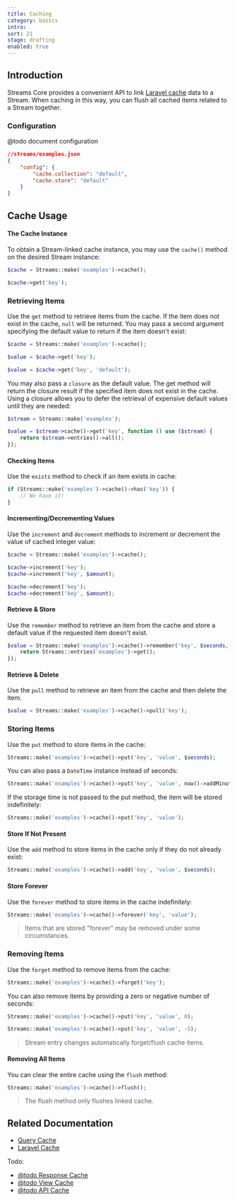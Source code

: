 ```yaml
---
title: Caching
category: basics
intro: 
sort: 21
stage: drafting
enabled: true
---
```


## Introduction

Streams Core provides a convenient API to link [Laravel cache](https://laravel.com/docs/cache) data to a Stream. When caching in this way, you can flush all cached items related to a Stream together.

### Configuration

@todo document configuration

```json
//streams/examples.json
{
    "config": {
        "cache.collection": "default",
        "cache.store": "default"
    }
}
```

## Cache Usage

#### The Cache Instance

To obtain a Stream-linked cache instance, you may use the `cache()` method on the desired Stream instance:

```php
$cache = Streams::make('examples')->cache();

$cache->get('key');
```

### Retrieving Items

Use the `get` method to retrieve items from the cache. If the item does not exist in the cache, `null` will be returned. You may pass a second argument specifying the default value to return if the item doesn't exist:

```php
$cache = Streams::make('examples')->cache();

$value = $cache->get('key');

$value = $cache->get('key', 'default');
```

You may also pass a `closure` as the default value. The get method will return the closure result if the specified item does not exist in the cache. Using a closure allows you to defer the retrieval of expensive default values until they are needed:

```php
$stream = Streams::make('examples');

$value = $stream->cache()->get('key', function () use ($stream) {
    return $stream->entries()->all();
});
```

#### Checking Items

Use the `exists` method to check if an item exists in cache:

```php
if (Streams::make('examples')->cache()->has('key')) {
    // We have it!
}
```

#### Incrementing/Decrementing Values

Use the `increment` and `decrement` methods to increment or decrement the value of cached integer value:

```php
$cache = Streams::make('examples')->cache();

$cache->increment('key');
$cache->increment('key', $amount);

$cache->decrement('key');
$cache->decrement('key', $amount);
```

#### Retrieve & Store

Use the `remember` method to retrieve an item from the cache and store a default value if the requested item doesn't exist.

```php
$value = Streams::make('examples')->cache()->remember('key', $seconds, function () {
    return Streams::entries('examples')->get();
});
```

#### Retrieve & Delete

Use the `pull` method to retrieve an item from the cache and then delete the item.

```php
$value = Streams::make('examples')->cache()->pull('key');
```


### Storing Items

Use the `put` method to store items in the cache:

```php
Streams::make('examples')->cache()->put('key', 'value', $seconds);
```

You can also pass a `DateTime` instance instead of seconds:

```php
Streams::make('examples')->cache()->put('key', 'value', now()->addMinutes(10));
```

If the storage time is not passed to the put method, the item will be stored indefinitely:

```php
Streams::make('examples')->cache()->put('key', 'value');
```

#### Store If Not Present

Use the `add` method to store items in the cache only if they do not already exist:

```php
Streams::make('examples')->cache()->add('key', 'value', $seconds);
```

#### Store Forever

Use the `forever` method to store items in the cache indefinitely:

```php
Streams::make('examples')->cache()->forever('key', 'value');
```

> Items that are stored "forever" may be removed under some circumstances.

### Removing Items

Use the `forget` method to remove items from the cache:

```php
Streams::make('examples')->cache()->forget('key');
```

You can also remove items by providing a zero or negative number of seconds:

```php
Streams::make('examples')->cache()->put('key', 'value', 0);

Streams::make('examples')->cache()->put('key', 'value', -5);
```

> Stream entry changes automatically forget/flush cache items.

#### Removing All Items

You can clear the entire cache using the `flush` method:

```php
Streams::make('examples')->cache()->flush();
```

> The flush method only flushes linked cache.


## Related Documentation

- [Query Cache](querying#caching)
- [Laravel Cache](https://laravel.com/docs/cache)

Todo: 

- [@todo Response Cache](routing#caching-responses)
- [@todo View Cache](querying#caching-results)
- [@todo API Cache](querying#caching-results)
